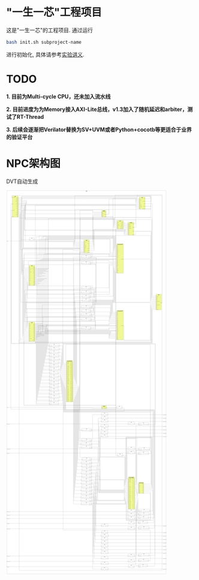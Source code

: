 # "一生一芯"工程项目

这是"一生一芯"的工程项目. 通过运行
```bash
bash init.sh subproject-name
```
进行初始化, 具体请参考[实验讲义][lecture note].

[lecture note]: https://ysyx.oscc.cc/docs/


# TODO
**1. 目前为Multi-cycle CPU，还未加入流水线**

**2. 目前进度为为Memory接入AXI-Lite总线，v1.3加入了随机延迟和arbiter，测试了RT-Thread**

**3. 后续会逐渐把Verilator替换为SV+UVM或者Python+cocotb等更适合于业界的验证平台**

# NPC架构图
DVT自动生成

![image](/npc/schematic_of_u_top_top_.png)
